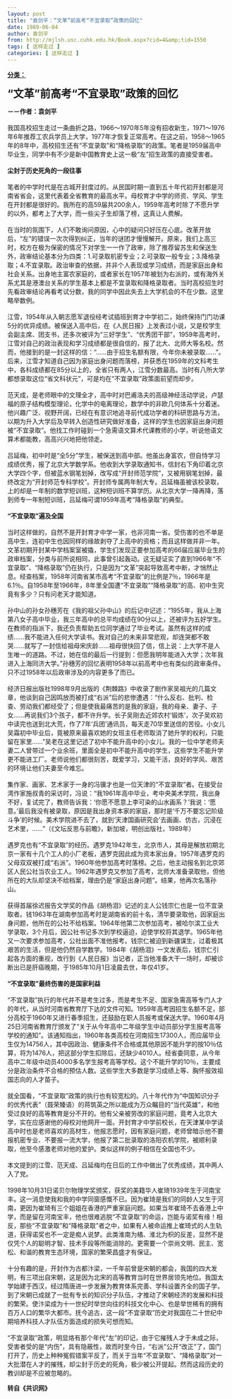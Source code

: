 ```yaml
---
layout: post
title: "袁剑平：“文革”前高考“不宜录取”政策的回忆"
date: 1989-06-04
author: 袁剑平
from: http://mjlsh.usc.cuhk.edu.hk/Book.aspx?cid=4&amp;tid=1550
tags: [ 这样走过 ]
categories: [ 这样走过 ]
---
```


<div style="margin: 15px 10px 10px 0px;">
<div>
<span id="ctl00_ContentPlaceHolder1_chapter1_SubjectLabel" style="font-weight:bold;text-decoration:underline;">
   分类：
  </span>
</div>
<p>
<strong>
<font size="5">
    “文革”前高考“不宜录取”政策的回忆
   </font>
</strong>
</p>
<p>
<strong>
   －－作者：袁剑平
   <br/>
</strong>
<br/>
  我国高校招生走过一条曲折之路，1966～1970年5年没有招收新生，1971～1976年6年推荐工农兵学员上大学，1977年才恢复正常高考。在这之前，1958～1965年的8年中，高校招生还有“不宜录取”和“降格录取”的政策。笔者是1959届高中毕业生，同学中有不少是新中国教育史上这一极“左”招生政策的直接受害者。
  <br/>
<br/>
<strong>
   尘封于历史死角的一段往事
   <br/>
</strong>
<br/>
  笔者的中学时代是在古城开封度过的。从民国时期一直到五十年代初开封都是河南省省会，这里代表着全省教育的最高水平。母校育才中学的师资、学风、学生在开封都是很好的。我所在的高59届共200余人，1959年高考时除了不愿升学的以外，都考上了大学，而一些尖子生却落了榜，这真让人费解。
  <br/>
<br/>
  在当时的氛围下，人们不敢询问原因，心中的疑问只好压在心底。改革开放后，“左”的错误一次次得到纠正，当年的谜团才慢慢解开。原来，我们上高三时，校方在极为保密的情况下对学生一一作了政审，除了推荐留苏生和保送生外，政审结论基本分为四类：1.可录取机密专业；2.可录取一般专业；3.降格录取；4.不宜录取。政治审查的依据，并非个人表现或学习成绩，而是家庭出身和社会关系。出身地主富农家庭的，或者家长在1957年被划为右派的，或有海外关系尤其是港澳台关系的学生基本上都是不宜录取和降格录取者。当时高校招生时先看政审结论再看考试分数，我的同学中因此失去上大学机会的不在少数。这里略举数例。
  <br/>
<br/>
  江雪，1954年从入朝志愿军退役经考试插班到育才中学初二，始终保持门门功课5分的优异成绩。被保送入高中后，在《人民日报》上发表过小说，又是校学生会副主席、团支书，还多次被评为“三好学生”、“优秀团干部”，1959年高考时，江雪对自己的政治表现和学习成绩都是很自信的，报了北大、北师大等名校。然而，他接到的是一封这样的信：“……由于招生名额有限，今年你未被录取……”。后来，江雪才知道自己因为家庭出身问题而落榜，并获悉在1959年的文科考生中，各科成绩都在85分以上的，全省只有两人，江雪分数最高。当时有八所大学都想录取这位“省文科状元”，可是均在“不宜录取”政策面前望而却步。
  <br/>
<br/>
  范天成，是老师眼中的文理全才，高中时对巴甫洛夫的高级神经活动学说，卢瑟福的原子结构模型理论，化学中的电离理论，数学中的非欧几何体系十分着迷。他兴趣广泛、视野开阔，已经在有意识地追寻前代成功学者的科研思路与方法，以期为升入大学后及早转入创造性研究做好准备，这样的学生也因家庭出身问题被“不宜录取”。他找工作时碰到一个急需语文算术代课教师的小学，听说他语文算术都能教，高高兴兴地把他领走。
  <br/>
<br/>
  吕延梅，初中时是“全5分”学生，被保送到高中部。他虽出身富农，但自恃学习成绩优秀，报了北京大学数学系。他收到大学录取通知书，信封右下角印着北京大学四个字，但被蓝水钢笔划掉，改写成“开封师范学院”，又被用钢笔划掉，最终改定为“开封师范专科学校”。开封师专属两年制大专。吕延梅虽被该校录取，上的却是一年制的数学短训班，这种短训班不算学历。从北京大学一降再降，落到师专一年制短训班，吕延梅可谓1959年高考“降格录取”的典型。
  <br/>
<br/>
<strong>
   “不宜录取”遍及全国
   <br/>
</strong>
<br/>
  当时这样做的，自然不是开封育才中学一家，也非河南一省。受伤害的也不单是高中生，连初中生也因同样的缘故剥夺了上高中的资格；而且这样做并非一年。文革初期开封某中学档案室被撬，学生们发现正要参加高考的66届应届毕业生的政审档案，分类与前所说相同，此事曾引起轰动。这无疑证实了直到1966年“不宜录取”、“降格录取”仍在执行，只是因为“文革”突起导致高考中断，才悄然止息。经查档案，1958年河南省某市高考“不宜录取”的比例是7％，1966年是6.1％。自1958年至1966年，8年里全国遭“不宜录取”“降格录取”的高、初中生究竟有多少？只有问老天才能知道。
  <br/>
<br/>
  孙中山的孙女孙穗芳在《我的祖父孙中山》的后记中记述：“1955年，我从上海第八女子高中毕业，我三年高中的总平均成绩在90分以上，还被评为五好学生。在教师的指派下，我还负责帮助五位同学通过了毕业考试。虽然有这样的成绩……我不能进入任何大学读书。我对自己的未来非常悲观，却连哭都不敢哭……就写了一封信给祖母宋庆龄……祖母很快回了信，信上说：上大学不是人生唯一的道路。不过，她在信的最后一行提到：但愿我明年能进入大学；次年我进入上海同济大学。”孙穗芳的回忆表明1958年以前高考中也有类似的政审条件。只不过1958年以后政审涉及的内容更多了而已。
  <br/>
<br/>
  经济日报出版社1998年9月出版的《荆棘路》中收录了剧作家吴祖光的几篇文章，他谈到自己因鸣放而被打成“右派”后的悲惨遭遇：“什么反右、批判、检查、劳动我们都经受了；但是使我最痛苦的是我的家庭，我的母亲、妻子、子女……再说我们3个孩子，都不许升学。长子吴刚去近郊农村‘锻炼’，次子吴欢初中读完也送到北大荒，作了7年‘兵团’通讯员，每天走70华里送信的苦役。小女儿吴霜初中毕业后，竟被原来最喜欢她的女班主任老师取消了她升学的权利，只能留在家里……”吴老在这里记述了初中不能升高中的小女儿。我的一位中学老师夫妻二人曾带过一个业余班，里面全是初中不能升高中的学生，这些学生不能升学更不能进工厂。老师说他们都很刻苦，既爱学习，又能干活，良好的学风、艰苦的环境让他们夫妻至今难忘。
  <br/>
<br/>
  集作家、画家、艺术家于一身的冯骥才也是一位天津的“不宜录取”者。在接受台湾作家施叔青的采访时，冯说：“我1961年高中毕业，考中央美术学院，我出身不好，复试完了，教师告诉我：‘你愿不愿意上李可染的山水画系？’我说：‘愿意。’最后我没有被录取，原因是我出身资本家的家庭，那时是‘千万不要忘记阶级斗争’的时候。美术学院进不去了，就到‘天津国画研究会’去画画、仿古，沉浸在艺术里，……”（《文坛反思与前瞻》，新加坡，明创出版社，1989年）
  <br/>
<br/>
  遇罗克也有“不宜录取”的经历。遇罗克1942年生，北京市人，其母是解放初期北京一家有十几个工人的小厂老板，遇罗克因此成为资本家出身。1957年遇罗克的父母双双被打成“右派”。1960年他参加高考时落榜。之后，他主动报名到北京郊区人民公社当农业工人。1962年遇罗克又参加了高考，北师大准备录取他，但他所在的大队却坚决不给档案，理由仍是“家庭出身问题”。结果，他再次名落孙山。
  <br/>
<br/>
  获得首届徐迟报告文学奖的作品《胡杨泪》记述的主人公钱宗仁也是一位不宜录取者。钱1963年在湖南参加高考时是湖南省的前十名，清华要录取他，因家庭出身问题，他所在的公社不给档案。1964年他第二次参加高考，被哈尔滨工业大学录取，3个月后，因公社书记多次到学校逼迫，迫使学校将其退学。1965年他又一次要求参加高考，公社出面不准他报考。钱宗仁被迫到新疆谋生，过着极其艰苦的生活，但是他仍然自学数学。1984年《胡杨泪》一文发表后，钱宗仁引起各方面的重视，改行到《人民日报》当记者，正当他准备大干一场时，却被诊断出已是肝癌晚期，于1985年10月1日凌晨去世，年仅41岁。
  <br/>
<br/>
<strong>
   “不宜录取”最终伤害的是国家利益
   <br/>
</strong>
<br/>
  “不宜录取”执行的年代并不是考生过多，而是考生不足、国家急需高等专门人才的年代，从当时河南省教育厅下达的文件可知。1959年高考因招生名额不足，部分高校于1960年又进行春季招生，还鼓励在职人员报考或保送大学。1960年4月25日河南省教育厅颁发了“关于从今年高中二年级学生中动员部分学生报考高等学校的通知”。该通知指出，1960年各类高校在河南招生17300人，而应届毕业生仅为14756人，其中因政治、健康条件不合格或其他原因不能升学的按10％估算，将为1476人，把这部分学生扣除后，还缺少4010人。经省委同意，从今年高中二年级中动员4000多名学生报考高等学校。这个不能升学的10％，主要成分是政治条件不合格的预估人数。这些学生大多数是学习成绩上等、胸怀报效祖国志向的人才苗子。
  <br/>
<br/>
  就全国看，“不宜录取”政策的执行也有较宽松的。八十年代作为“中国知识分子的优秀代表”（聂荣臻语）的蒋筑英之所以能成为万众瞩目的“当代英雄”，和他受过良好的高等教育是分不开的。他有父亲被劳改的家庭问题，竟考入北京大学，实在应感谢他的母校对他网开一面。开封育才中学前校长，在天津某中学读高中时也是老师喜欢的高材生，他报志愿时，因有家庭问题，老师曾暗示他不要报机密专业、不要报一流大学，他报了第二批录取的洛阳农机学院，被顺利录取，他至今感激老师对他的爱护。类似这样的例子相信在全国也不少。
  <br/>
<br/>
  本文提到的江雪、范天成、吕延梅均在日后的工作中做出了优秀成绩，其中两人入了党。
  <br/>
<br/>
  1998年10月31日诺贝尔物理学奖颁奖，获奖的美籍华人崔琦1939年生于河南宝丰。这一消息使我和我的中学同窗感慨不已。因为崔琦是我们的同龄人又生于河南，更因为崔琦有三个姐姐在香港的严重家庭问题。如果当年崔琦不去香港上中学，而是留在河南宝丰，他也很难逃脱“不宜录取”的命运，岂能与诺奖有缘！相反，那些“不宜录取”和“降格录取”者之中，如果有人被命运推上崔琦式的人生轨道，获得诺奖也不一定是痴人说梦。此类淮南为橘、淮北为枳的反差，显然不是仅凭个人的聪明才智、技术手段等所能消除的。更需要一个崇尚文明、民主、宽松、和谐的教育生态环境，国家的繁荣昌盛才有保证。
  <br/>
<br/>
  十分有趣的是，开封作为古都汴梁，一千年前曾是宋朝的都会，我国的四大发明，有三项出自宋朝，这是因为北宋的高等教育当时在世界居领先地位。我国太学始建于西汉，经过隋唐进一步发展为教育体系完善、学科设置齐全的国子学，到了宋朝已成就了一批有专长的知识分子队伍，才推动了宋朝经济的发展和科技的繁荣。使汴梁成为十一世纪时举世向往的科技文化中心、也是举世稀有的拥有百万人口的繁华大都市。抚今追古，这一段“不宜录取”历史对我国在二十世纪中期培养科技人才队伍方面造成的损失可想而知。
  <br/>
<br/>
  “不宜录取”政策，明显烙有那个年代“左”的印记，由于它摧残人才于未成之际，受害者受的是“内伤”，具有隐蔽性，故而时至今日，“右派”公开“改正”了，国门打开了，历史上种种冤假错案平反了，而关于当年“不宜录取”、“降格录取”对一大批潜在人才的摧残，却尘封于历史的死角，极少被公开提起。然而这段历史的教训却是不应被忽略的。
  <br/>
</p>
<p>
<strong>
   转自《共识网》
  </strong>
</p>
</div>
